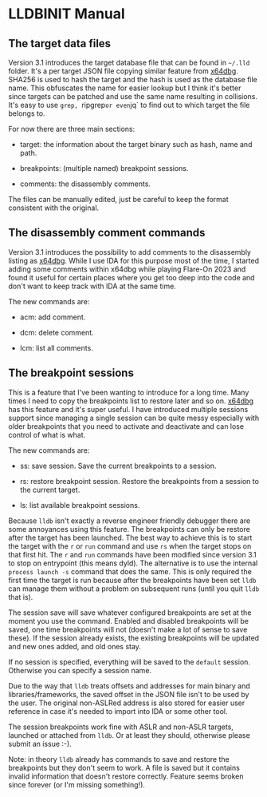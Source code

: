 # LLDBINIT Manual

## The target data files

Version 3.1 introduces the target database file that can be found in `~/.lld` folder. It's a per target JSON file copying similar feature from [x64dbg](https://x64dbg.com). SHA256 is used to hash the target and the hash is used as the database file name. This obfuscates the name for easier lookup but I think it's better since targets can be patched and use the same name resulting in collisions. It's easy to use `grep, `ripgrep` or even `jq` to find out to which target the file belongs to.

For now there are three main sections:

* target: the information about the target binary such as hash, name and path.

* breakpoints: (multiple named) breakpoint sessions.

* comments: the disassembly comments.

The files can be manually edited, just be careful to keep the format consistent with the original.

## The disassembly comment commands

Version 3.1 introduces the possibility to add comments to the disassembly listing as [x64dbg](https://x64dbg.com). While I use IDA for this purpose most of the time, I started adding some comments within x64dbg while playing Flare-On 2023 and found it useful for certain places where you get too deep into the code and don't want to keep track with IDA at the same time.

The new commands are:

* acm: add comment.

* dcm: delete comment.

* lcm: list all comments.

## The breakpoint sessions

This is a feature that I've been wanting to introduce for a long time. Many times I need to copy the breakpoints list to restore later and so on. [x64dbg](https://x64dbg.com) has this feature and it's super useful. I have introduced multiple sessions support since managing a single session can be quite messy especially with older breakpoints that you need to activate and deactivate and can lose control of what is what.

The new commands are:

* ss: save session. Save the current breakpoints to a session.

* rs: restore breakpoint session. Restore the breakpoints from a session to the current target.

* ls: list available breakpoint sessions.

Because `lldb` isn't exactly a reverse engineer friendly debugger there are some annoyances using this feature. The breakpoints can only be restore after the target has been launched. The best way to achieve this is to start the target with the `r` or `run` command and use `rs` when the target stops on that first hit. The `r` and `run` commands have been modified since version 3.1 to stop on entrypoint (this means dyld). The alternative is to use the internal `process launch -s` command that does the same. This is only required the first time the target is run because after the breakpoints have been set `lldb` can manage them without a problem on subsequent runs (until you quit `lldb` that is).

The session save will save whatever configured breakpoints are set at the moment you use the command. Enabled and disabled breakpoints will be saved, one time breakpoints will not (doesn't make a lot of sense to save these). If the session already exists, the existing breakpoints will be updated and new ones added, and old ones stay.

If no session is specified, everything will be saved to the `default` session. Otherwise you can specify a session name.

Due to the way that `lldb` treats offsets and addresses for main binary and libraries/frameworks, the saved offset in the JSON file isn't to be used by the user. The original non-ASLRed address is also stored for easier user reference in case it's needed to import into IDA or some other tool.

The session breakpoints work fine with ASLR and non-ASLR targets, launched or attached from `lldb`. Or at least they should, otherwise please submit an issue :-).

Note: in theory `lldb` already has commands to save and restore the breakpoints but they don't seem to work. A file is saved but it contains invalid information that doesn't restore correctly. Feature seems broken since forever (or I'm missing something!).
